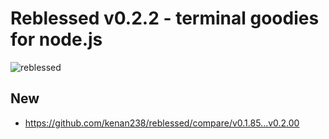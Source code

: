 # Reblessed v0.2.2 - terminal goodies for node.js

![reblessed](https://raw.githubusercontent.com/kenan238/reblessed/master/reblessed-logo.png)

## New

- <https://github.com/kenan238/reblessed/compare/v0.1.85...v0.2.00>
